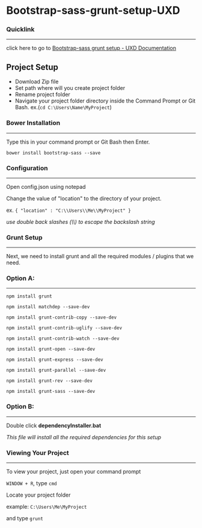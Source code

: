 # Bootstrap-sass-grunt-setup-UXD
### Quicklink

---

click here to go to [Bootstrap-sass grunt setup - UXD Documentation](http://iv3soj.github.io/Bootstrap-sass-grunt-setup-UXD/)

## Project Setup


* Download Zip file
* Set path where will you create project folder 
* Rename project folder 
* Navigate your project folder directory inside the Command Prompt or Git Bash. ex.(`cd C:\Users\Name\MyProject`)

### Bower Installation

---

Type this in your command prompt or Git Bash then Enter.

`bower install bootstrap-sass --save`

### Configuration

---

Open config.json using notepad

Change the value of "location" to the directory of your project.

ex. `{ "location" : "C:\\Users\\Me\\MyProject" }`

*use double back slashes (\\\\) to escape the backslash string*

### Grunt Setup

---

Next, we need to install grunt and all the required modules / plugins that we need.

### Option A:

---

`npm install grunt`

`npm install matchdep --save-dev`

`npm install grunt-contrib-copy --save-dev`

`npm install grunt-contrib-uglify --save-dev`

`npm install grunt-contrib-watch --save-dev`

`npm install grunt-open --save-dev`

`npm install grunt-express --save-dev`

`npm install grunt-parallel --save-dev`

`npm install grunt-rev --save-dev`

`npm install grunt-sass --save-dev`

### Option B:

---

Double click **dependencyInstaller.bat**

*This file will install all the required dependencies for this setup* 


### Viewing Your Project

---

To view your project, just open your command prompt

`WINDOW + R`, type `cmd`

Locate your project folder

example: `C:\Users\Me\MyProject`

and type `grunt`